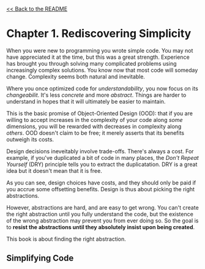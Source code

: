 [&lt;&lt; Back to the README](README.md)

# Chapter 1. Rediscovering Simplicity

When you were new to programming you wrote simple code. You may not have appreciated
it at the time, but this was a great strength. Experience has brought you through
solving many complicated problems using increasingly complex solutions. You know
now that most code will someday change. Complexity seems both natural and inevitable.

Where you once optimized code for _understandability_, you now focus on its
_changeabilit_. It's less _concrete_ and more _abstract_. Things are harder to
understand in hopes that it will ultimately be easier to maintain.

This is the basic promise of Object-Oriented Design (OOD): that if you are willing
to accept increases in the complexity of your code along _some_ dimensions, you
will be rewarded with decreases in complexity along _others_. OOD doesn't claim
to be free; it merely asserts that its benefits outweigh its costs.

Design decisions ineveitably involve trade-offs. There's always a cost. For
example, if you've duplicated a bit of code in many places, the _Don't Repeat
Yourself_ (DRY) principle tells you to extract the duplicatation. DRY is a great
idea but it doesn't mean that it is free.

As you can see, design choices have costs, and they should only be paid if you
accrue some offsetting benefits. Design is thus about picking the right
abstractions.

However, abstractions are hard, and are easy to get wrong. You can't create the
right abstraction until you fully understand the code, but the existence of the
wrong abstraction may prevent you from ever doing so. So the goal is to **resist
the abstractions until they absolutely insist upon being created**.

This book is about finding the right abstraction.

## Simplifying Code
